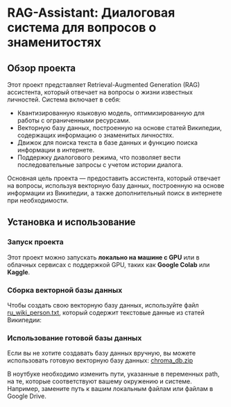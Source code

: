 # RAG-Assistant: Диалоговая система для вопросов о знаменитостях

## Обзор проекта

Этот проект представляет Retrieval-Augmented Generation (RAG) ассистента, который отвечает на вопросы о жизни известных личностей. Система включает в себя:
- Квантизированную языковую модель, оптимизированную для работы с ограниченными ресурсами.
- Векторную базу данных, построенную на основе статей Википедии, содержащих информацию о знаменитых личностях.
- Движок для поиска текста в базе данных и функцию поиска информации в интернете.
- Поддержку диалогового режима, что позволяет вести последовательные запросы с учетом истории диалога.

Основная цель проекта — предоставить ассистента, который отвечает на вопросы, используя векторную базу данных, построенную на основе информации из Википедии, а также дополнительный поиск в интернете при необходимости.

## Установка и использование

### Запуск проекта
Этот проект можно запускать **локально на машине с GPU** или в облачных сервисах с поддержкой GPU, таких как **Google Colab** или **Kaggle**.

### Сборка векторной базы данных
Чтобы создать свою векторную базу данных, используйте файл [ru_wiki_person.txt](https://drive.google.com/file/d/1ktW-LxneHkh9-5eL5E1PqnH6drP-F2id/view?usp=drive_link), который содержит текстовые данные из статей Википедии:

### Использование готовой базы данных
Если вы не хотите создавать базу данных вручную, вы можете использовать готовую векторную базу данных: [chroma_db.zip](https://drive.google.com/file/d/1CNGsJccadoRlFUngW_N1X1CjXo_3fq6X/view?usp=drive_link)

В ноутбуке необходимо изменить пути, указанные в переменных path, на те, которые соответствуют вашему окружению и системе. Например, замените путь к вашим локальным файлам или файлам в Google Drive.
